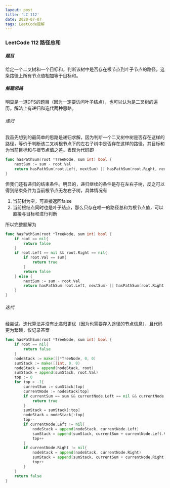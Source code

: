 ```yaml
---
layout: post
title: 'LC 112'
date: 2020-07-07
tags: LeetCode题解
---
```


### LeetCode 112 路径总和

##### 题目

给定一个二叉树和一个目标和，判断该树中是否存在根节点到叶子节点的路径，这条路径上所有节点值相加等于目标和。

##### 解题思路

明显是一道DFS的题目（因为一定要访问叶子结点），也可以认为是二叉树的遍历。解法上有递归和迭代两种思路。

###### 递归

我首先想到的最简单的思路是递归求解，因为判断一个二叉树中树是否存在这样的路径，等价于判断该二叉树根节点下的左右子树中是否存在这样的路径，其目标和为当前目标和与根节点值之差。表现为代码即

~~~go
func hasPathSum(root *TreeNode, sum int) bool {
    nextSum := sum - root.Val
    return hasPathSum(root.Left, nextSum) || hasPathSum(root.Right, nextSum)
}
~~~

但我们还有递归的结束条件。明显的，递归继续的条件是存在左右子树，反之可以得到结束条件为当前根节点无左右子树，具体情况有

1. 当前树为空，可直接返回false
2. 当前根结点同时也是叶子结点，那么只存在唯一的路径总和为根节点值，可以直接与目标和进行判断

所以完整题解为

~~~go
func hasPathSum(root *TreeNode, sum int) bool {
    if root == nil{
        return false
    }
    if root.Left == nil && root.Right == nil{
        if root.Val == sum{
            return true
        }
        return false
    } else {
        nextSum := sum - root.Val
        return hasPathSum(root.Left, nextSum) || hasPathSum(root.Right, nextSum)
    }
}
~~~

###### 迭代

经尝试，迭代算法并没有比递归更优（因为也需要存入途径的节点信息），且代码更为繁琐，仅记录答案

~~~go
func hasPathSum(root *TreeNode, sum int) bool {
    if root == nil{
        return false
    }
    nodeStack := make([]*TreeNode, 0, 0)
    sumStack := make([]int, 0, 0)
    nodeStack = append(nodeStack, root)
    sumStack = append(sumStack, root.Val)
    top := 0
    for top > -1{
        currentSum := sumStack[top]
        currentNode := nodeStack[top]
        if currentSum == sum && currentNode.Left == nil && currentNode.Right == nil{
            return true
        }
        sumStack = sumStack[:top]
        nodeStack = nodeStack[:top]
        top--
        if currentNode.Left != nil{
            nodeStack = append(nodeStack, currentNode.Left)
            sumStack = append(sumStack, currentSum + currentNode.Left.Val)
            top++
        }
        if currentNode.Right != nil{
            nodeStack = append(nodeStack, currentNode.Right)
            sumStack = append(sumStack, currentSum + currentNode.Right.Val)
            top++
        }
    }
    return false
}
~~~

